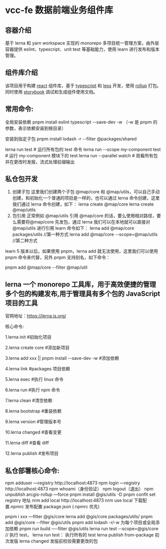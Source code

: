 # vcc-fe 数据前端业务组件库

## 容器介绍

基于 lerna 和 yarn workspace 实现的 monorepo 多项目统一管理方案，由外层容器提供 eslint、typescript、unit test 等基础能力，使用 learn 进行发布和版本管理。

## 组件库介绍

该项目用于构建 [react](https://reactjs.org/) 组件库，基于 [typescript](https://www.typescriptlang.org/) 和 [less](https://less.bootcss.com/) 开发，使用 [rollup](https://github.com/rollup/rollup) 打包。
同时使用 [storybook](https://storybook.js.org/) 调试和生成组件使用文档。

## 常用命令:

全局安装依赖
pnpm install eslint typescript --save-dev -w （-w 是 pnpm 的参数，表示依赖安装到根目录）

安装到指定子包
pnpm install lodash -r --filter @packages/shared

lerna run test # 运行所有包的 test 命令
lerna run --scope my-component test # 运行 my-component 模块下的 test
lerna run --parallel watch # 观看所有包并在更改时发报，流式处理前缀输出

## 私仓包开发

1. 创建子包
   这里我们创建两个子包 @map/core 和 @map/utils，可以自己手动创建，和初始化一个普通的项目是一样的，也可以通过 lerna 命令创建，这里我们通过 lerna 命令创建，如下：
   lerna create @map/core
   lerna create @map/utils
2. 包引用
   正常例如 @map/utils 引用 @map/core 的话，要么使用相对路径，要么需要将@map/core 先发包，通过 lerna 我们可以在本地就可以直接对 @map/utils 进行引用
   learn 命令如下：
   lerna add @map/core packages/utils //第一种方式
   lerna add @map/core --scope=@map/utils //第二种方式

learn 5 版本以后，如果使用 pnpm，lerna add 就无法使用，这里我们可以使用 pnpm 命令来代替，另外 pnpm 支持别名，如下命令：

pnpm add @map/core --filter @map/util

## lerna 一个 monorepo 工具库，用于高效便捷的管理多个包的构建发布,用于管理具有多个包的 JavaScript 项目的工具

官网地址：https://lerna.js.org/

核心命令:

1.lerna init #初始化项目

2.lerna create core #添加新项目

3.lerna add xxx || pnpm install --save-dev -w #添加依赖

4.lerna link #packages 项目依赖

5.lerna exec #执行 linux 命令

6.lerna run #执行 npm 命令

7.lerna clean #清空依赖

8.lerna bootstrap #重装依赖

9.lerna version #管理版本号

10.lerna changed #查看变更

11.lerna diff #查看 diff

12.lerna publish #发布项目

## 私仓部署核心命令:

npm adduser —registry http://localhost:4873
npm login —registry http://localhost:4873
npm whoami（身份验证） npm logout（退出）
npm unpublish arcgis-rollup —force
pnpm install @gis/utils -D
pnpm confit set registry 地址
nrm add local http://localhost:4873
nrm use local
下载配置.npmrc 发布配置 package.json (.npmrc 优先)

pnpm i xxx —filter @gis/core
lerna add @gis/core packages/utils/
pnpm add @gis/core --filter @gis/utils
pnpm add lodash -r/-w 为每个项目或全局添加依赖
pnpm run build —-filter @gis/utils
lerna run test --scope=@gis/core // 执行 test， lerna run test： 执行所有的 test
lerna publish from-package 初次发版
lerna changed 发版前校验需要更改的包
